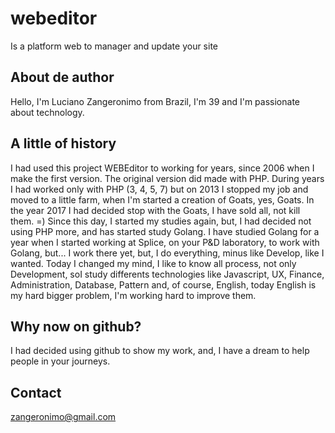 # webeditor
Is a platform web to manager and update your site

## About de author
Hello, I'm Luciano Zangeronimo from Brazil, I'm 39 and I'm passionate about technology.

## A little of history
I had used this project WEBEditor to working for years, since 2006 when I make the first version.
The original version did made with PHP.
During years I had worked only with PHP (3, 4, 5, 7) but on 2013 I stopped my job and moved to a little farm, when I'm started a creation of Goats, yes, Goats.
In the year 2017 I had decided stop with the Goats, I have sold all, not kill them. =)
Since this day, I started my studies again, but, I had decided not using PHP more, and has started study Golang.
I have studied Golang for a year when I started working at Splice, on your P&D laboratory, to work with Golang, but... I work there yet, but, I do everything, minus like Develop, like I wanted.
Today I changed my mind, I like to know all process, not only Development, soI study differents technologies like Javascript, UX, Finance, Administration, Database, Pattern and, of course, English, today English is my hard bigger problem, I'm working hard to improve them.

## Why now on github?
I had decided using github to show my work, and, I have a dream to help people in your journeys.

## Contact
zangeronimo@gmail.com


